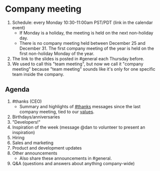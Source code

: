 # Company meeting

1. Schedule: every Monday 10:30-11:00am PST/PDT (link in the calendar event)
   - If Monday is a holiday, the meeting is held on the next non-holiday day.
   - There is no company meeting held between December 25 and December 31. The first company meeting of the year is held on the first non-holiday Monday of the year.
1. The link to the slides is posted in #general each Thursday before.
1. We used to call this "team meeting", but now we call it "company meeting" because "team meeting" sounds like it's only for one specific team inside the company.

## Agenda

1. #thanks (CEO)
   - Summary and highlights of [#thanks](team_chat.md#thanks) messages since the last company meeting, tied to our [values](../../company/values.md).
1. Birthdays/anniversaries
1. "Developers!"
1. Inspiration of the week (message @dan to volunteer to present an inspiration)
1. Hiring
1. Sales and marketing
1. Product and development updates
1. Other announcements
   - Also share these announcements in #general.
1. Q&A (questions and answers about anything company-wide)
